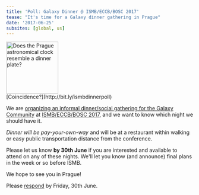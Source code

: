 ```yaml
---
title: 'Poll: Galaxy Dinner @ ISMB/ECCB/BOSC 2017'
tease: "It's time for a Galaxy dinner gathering in Prague"
date: '2017-06-25'
subsites: [global, us]
---
```


<div class="right"><a href="http://bit.ly/ismbdinnerpoll"><img src="/news/2017-06-ismb-dinner-poll/coincidence.gif" alt="Does the Prague astronomical clock resemble a dinner plate?"  width="140" /></a>
<div class="center">[Coincidence?](http://bit.ly/ismbdinnerpoll)</div>
</div>

We are [organizing an informal dinner/social gathering for the Galaxy Community](http://bit.ly/ismbdinnerpoll) at [ISMB/ECCB/BOSC 2017](/events/2017-ismb-bosc/), and we want to know which night we should have it.

*Dinner will be pay-your-own-way* and will be at a restaurant within walking or easy public transportation distance from the conference.

Please let us know **by 30th June** if you are interested and available to attend on any of these nights.  We'll let you know (and announce) final plans in the week or so before ISMB.

We hope to see you in Prague!  

Please [respond](http://bit.ly/ismbdinnerpoll) by Friday, 30th June.

